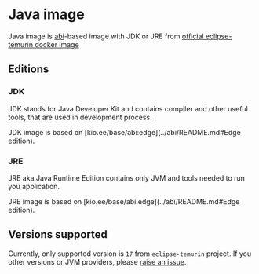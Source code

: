 # Java image

Java image is [abi](../abi)-based image with 
JDK or JRE from [official eclipse-temurin docker image](https://hub.docker.com/_/eclipse-temurin)

## Editions
### JDK
JDK stands for Java Developer Kit and contains compiler and other useful tools, 
that are used in development process.

JDK image is based on [kio.ee/base/abi:edge](../abi/README.md#Edge edition).

### JRE
JRE aka Java Runtime Edition contains only JVM and tools needed to run you application.

JRE image is based on [kio.ee/base/abi:edge](../abi/README.md#Edge edition). 

## Versions supported
Currently, only supported version is `17` from `eclipse-temurin` project. 
If you other versions or JVM providers, please [raise an issue](https://github.com/kyberorg/base-images/issues).